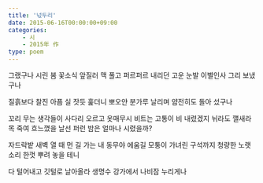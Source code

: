```yaml
---
title: '넋두리'
date: 2015-06-16T00:00:00+09:00
categories: 
    - 시
    - 2015年 作
type: poem
---
```


그랬구나
시린 봄 꽃소식 앞질러
맥 풀고 퍼르퍼르 내리던 고운 눈발
이별인사 그리 보냈구나

질흙보다 찰진 아픔
실 잣듯 훑더니
뽀오얀 분가루 날리며
얌전히도 돌아 섰구나

꼬리 무는 생각들이 사다리 오르고
옷매무시 비트는 고통이 비 내렸겠지
뉘라도 깰새라 목 죽여 흐느꼈을
날선 퍼런 밤은 얼마나 시렸을까?

자드락밭 새벽 열 때
먼 길 가는 내 동무야
에움길 모퉁이 가녀린 구석까지
청량한 노랫소리
한껏 뿌려 놓을 테니

다 털어내고
깃털로 날아올라
생명수 강가에서
나비잠 누리게나
